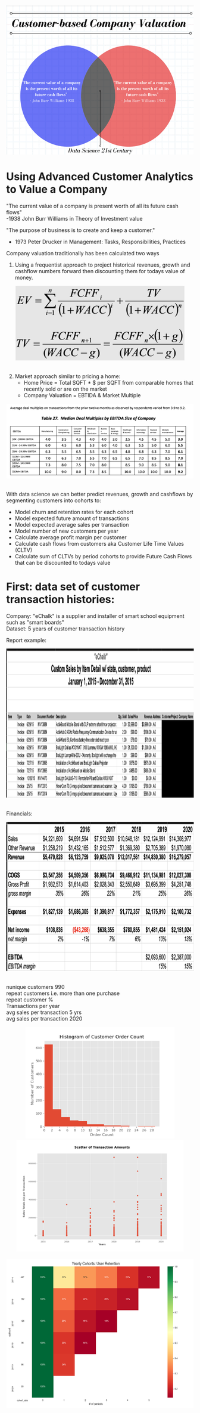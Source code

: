 <div align="center"> 
<img src='images/CBCV_venn_diagram.png' height='400'>
</div>  

# Using Advanced Customer Analytics to Value a Company

"The current value of a company is present worth of all its future cash flows"  
-1938 John Burr Williams in Theory of Investment value

"The purpose of business is to create and keep a customer."
- 1973 Peter Drucker in Management: Tasks, Responsibilities, Practices

Company valuation traditionally has been calculated two ways
1. Using a frequentist approach to project historical revenues, growth and cashflow numbers forward then discounting them for todays value of money.  


<div align="center"> 
<img src='images/DCF_EV_formula.png' height='200'>
</div>
<br>

2. Market approach similar to pricing a home:
    * Home Price = Total SQFT * $ per SQFT from comparable homes that recently sold or are on the market
    * Company Valuation = EBTIDA & Market Multiple

<div align="center"> 
<img src='images/Median_Deal_Multiple_Pepperdine.png' height='200'>
</div>
<br>



With data science we can better predict revenues, growth and cashflows by segmenting customers into cohorts to:
* Model churn and retention rates for each cohort
* Model expected future amount of transactions
* Model expected average sales per transaction
* Model number of new customers per year
* Calculate average profit margin per customer
* Calculate cash flows from customers aka Customer Life Time Values (CLTV)
* Calculate sum of CLTVs by period cohorts to provide Future Cash Flows that can be discounted to todays value

# First: data set of customer transaction histories:

Company: "eChalk" is a supplier and installer of smart school equipment such as "smart boards"  
Dataset: 5 years of customer transaction history

Report example:
<div align="center">
<img src='images/Customer_Transaction_report.png' height='400'>
</div>
<br>

Financials:
<div align="center">
<img src='images/eChalk_5yr_IS.png' height='400'>
</div>
<br>

nunique customers 990  
repeat customers i.e. more than one purchase  
repeat customer %  
Transactions per year  
avg sales per transaction 5 yrs  
avg sales per transaction 2020  



<div align="center">
<img src='images/order_count_histogram_eda.png' height='300'>
<img src='images/invoice_scatter.png' height='300'>
</div>
<br>


<div align="center">
<img src='images/cohort_retention.png' height='400'>
</div>
<br>